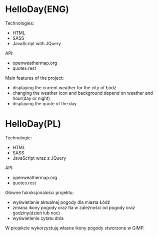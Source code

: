 # HelloDay(ENG)
Technologies:
* HTML
* SASS
* JavaScript with JQuery

API:
* openweathermap.org 
* quotes.rest

Main features of the project:
* displaying the current weather for the city of Łódź
* changing the weather icon and background depend on weather and hour(day or night)
* displaying the quote of the day

# HelloDay(PL)
Technologie:
* HTML
* SASS
* JavaScript wraz z JQuery

API:
* openweathermap.org 
* quotes.rest

Główne fuknkcjonalości projektu:
* wyświetlanie aktualnej pogody dla miasta Łódź
* zmiana ikony pogody oraz tła w zależności od pogody oraz godziny(dzień lub noc)
* wyświetlenie cytatu dnia

W projekcie wykorzystuję własne ikony pogody stworzone w GIMP.
